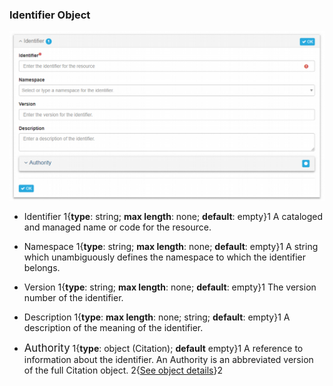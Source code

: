 ### Identifier Object

![Identifier Edit Panel](/assets/reference/edit-objects/identifier/identifier-panel.png)

* <span class="md-element">Identifier</span> <i class="fa fa-asterisk required" title="Required"></i> 1{**type**: string; **max length**: none; **default**: empty}1 A cataloged and managed name or code for the resource. 

* <span class="md-element">Namespace</span> 1{**type**: string; **max length**: none; **default**: empty}1 A string which unambiguously defines the namespace to which the identifier belongs.

* <span class="md-element">Version</span> 1{**type**: string; **max length**: none; **default**: empty}1 The version number of the identifier.

* <span class="md-element">Description</span> 1{**type**: **max length**: none; string; **default**: empty}1 A description of the meaning of the identifier.  

* <span class="md-panel" style="font-size: larger">Authority</span> 1{**type**: object (<span class="md-panel">Citation</span>); **default** empty}1   A reference to information about the identifier. An <span class="md-panel">Authority</span> is an abbreviated version of the full <span class="md-panel">Citation</span> object. 2{[See object details](#citation-object)}2 
